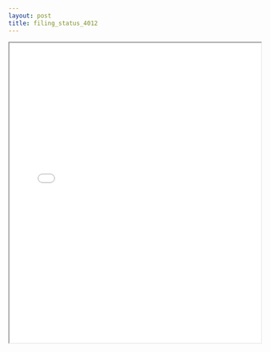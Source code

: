 ```yaml
---
layout: post
title: filing_status_4012
---
```


<div class="pdf-container">
<iframe src="/assets/pdfs/filing_status_4012.pdf" height="600" width="100%" allowFullScreen="true"></iframe>
</div>

